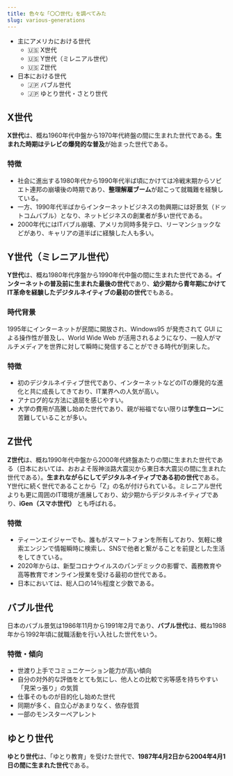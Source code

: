 ```yaml
---
title: 色々な「〇〇世代」を調べてみた
slug: various-generations
---
```


- 主にアメリカにおける世代
  - 🇺🇸 X世代
  - 🇺🇸 Y世代（ミレニアル世代）
  - 🇺🇸 Z世代
- 日本における世代
  - 🇯🇵 バブル世代
  - 🇯🇵 ゆとり世代・さとり世代

## X世代

**X世代**は、概ね1960年代中盤から1970年代終盤の間に生まれた世代である。**生まれた時期はテレビの爆発的な普及**が始まった世代である。

### 特徴

- 社会に進出する1980年代から1990年代半ば頃にかけては冷戦末期からソビエト連邦の崩壊後の時期であり、**整理解雇ブーム**が起こって就職難を経験している。
- 一方、1990年代半ばからインターネットビジネスの勃興期には好景気（ドットコムバブル）となり、ネットビジネスの創業者が多い世代である。
- 2000年代にはITバブル崩壊、アメリカ同時多発テロ、リーマンショックなどがあり、キャリアの道半ばに経験した人も多い。

## Y世代（ミレニアル世代）

**Y世代**は、概ね1980年代序盤から1990年代中盤の間に生まれた世代である。**インターネットの普及前に生まれた最後の世代**であり、**幼少期から青年期にかけてIT革命を経験したデジタルネイティブの最初の世代**でもある。

### 時代背景

1995年にインターネットが民間に開放され、Windows95 が発売されて GUI による操作性が普及し、World Wide Web が活用されるようになり、一般人がマルチメディアを世界に対して瞬時に発信することができる時代が到来した。

### 特徴

- 初のデジタルネイティブ世代であり、インターネットなどのITの爆発的な進化と共に成長してきており、IT業界への人気が高い。
- アナログ的な方法に退屈を感じやすい。
- 大学の費用が高騰し始めた世代であり、親が裕福でない限りは**学生ローン**に苦難していることが多い。

## Z世代

**Z世代**は、概ね1990年代中盤から2000年代終盤あたりの間に生まれた世代である（日本においては、おおよそ阪神淡路大震災から東日本大震災の間に生まれた世代である）。**生まれながらにしてデジタルネイティブである初の世代**である。Y世代に続く世代であることから「Z」の名が付けられている。ミレニアル世代よりも更に周囲のIT環境が進展しており、幼少期からデジタルネイティブであり、**iGen（スマホ世代）** とも呼ばれる。

### 特徴

- ティーンエイジャーでも、誰もがスマートフォンを所有しており、気軽に検索エンジンで情報瞬時に検索し、SNSで他者と繋がることを前提とした生活をしてきている。
- 2020年からは、新型コロナウイルスのパンデミックの影響で、義務教育や高等教育でオンライン授業を受ける最初の世代である。
- 日本においては、総人口の14％程度と少数である。

## バブル世代

日本のバブル景気は1986年11月から1991年2月であり、**バブル世代**は、概ね1988年から1992年頃に就職活動を行い入社した世代をいう。

### 特徴・傾向

- 世渡り上手でコミュニケーション能力が高い傾向
- 自分の対外的な評価をとても気にし、他人との比較で劣等感を持ちやすい「見栄っ張り」の気質
- 仕事そのものが目的化し始めた世代
- 同期が多く、自立心があまりなく、依存低質
- 一部のモンスターペアレント

## ゆとり世代

**ゆとり世代**は、「ゆとり教育」を受けた世代で、**1987年4月2日から2004年4月1日の間に生まれた世代**である。